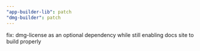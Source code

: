 ```yaml
---
"app-builder-lib": patch
"dmg-builder": patch
---
```


fix: dmg-license as an optional dependency while still enabling docs site to build properly

